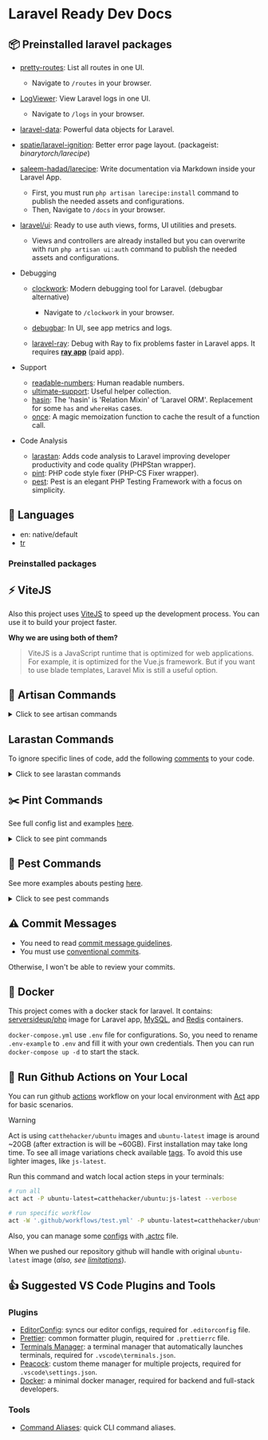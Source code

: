 # Laravel Ready Dev Docs

## 📦 Preinstalled laravel packages

- [pretty-routes](https://github.com/TheDragonCode/pretty-routes): List all routes in one UI.
  - Navigate to `/routes` in your browser.

- [LogViewer](https://github.com/opcodesio/log-viewer): View Laravel logs in one UI.
  - Navigate to `/logs` in your browser.

- [laravel-data](https://github.com/spatie/laravel-data): Powerful data objects for Laravel.

- [spatie/laravel-ignition](https://github.com/spatie/laravel-ignition): Better error page layout. (packageist: *binarytorch/larecipe*)

- [saleem-hadad/larecipe](https://github.com/saleem-hadad/larecipe): Write documentation via Markdown inside your Laravel App.
  - First, you must run `php artisan larecipe:install` command to publish the needed assets and configurations.
  - Then, Navigate to `/docs` in your browser.

- [laravel/ui](https://github.com/laravel/ui): Ready to use auth views, forms, UI utilities and presets.
  - Views and controllers are already installed but you can overwrite with run `php artisan ui:auth` command to publish the needed assets and configurations.

- Debugging
  - [clockwork](https://github.com/itsgoingd/clockwork): Modern debugging tool for Laravel. (debugbar alternative)
    - Navigate to `/clockwork` in your browser.

  - [debugbar](https://github.com/barryvdh/laravel-debugbar): In UI, see app metrics and logs.

  - [laravel-ray](https://github.com/spatie/laravel-ray): Debug with Ray to fix problems faster in Laravel apps. It requires **[ray app](https://myray.app/)** (paid app).

- Support
  - [readable-numbers](https://github.com/laravel-ready/readable-numbers): Human readable numbers.
  - [ultimate-support](https://github.com/laravel-ready/ultimate-support): Useful helper collection.
  - [hasin](https://github.com/biiiiiigmonster/hasin): The 'hasin' is 'Relation Mixin' of 'Laravel ORM'. Replacement for some `has` and `whereHas` cases.
  - [once](https://github.com/spatie/once): A magic memoization function to cache the result of a function call.

- Code Analysis
  - [larastan](https://github.com/nunomaduro/larastan): Adds code analysis to Laravel improving developer productivity and code quality (PHPStan wrapper).
  - [pint](https://github.com/laravel/pint): PHP code style fixer (PHP-CS Fixer wrapper).
  - [pest](https://github.com/pestphp/pest): Pest is an elegant PHP Testing Framework with a focus on simplicity.

## 🚩 Languages

- en: native/default
- [tr](https://github.com/relliv/laravel-turkish-translations)

### Preinstalled packages

## ⚡ ViteJS

Also this project uses [ViteJS](https://vitejs.io/) to speed up the development process. You can use it to build your project faster.

**Why we are using both of them?**
> ViteJS is a JavaScript runtime that is optimized for web applications. For example, it is optimized for the Vue.js framework. But if you want to use blade templates, Laravel Mix is still a useful option.

## 🎨 Artisan Commands

<details>
  <summary>Click to see artisan commands</summary>

Serve app

```bash
pas

# or

php artisan serve
```

Create necessary files and model

```bash
# create migrataion, factory, seeder, model, policy, controller, request at once
php artisan make:model Language/Language -msa

# create filamet resources at once
php artisan make:filament-resource Language/Language --generate

# seed the database
php artisan db:seed
```

```bash
# composer autoload optimization

composer dump-autoload -o
```

</details>

## Larastan Commands

To ignore specific lines of code, add the following [comments](https://github.com/nunomaduro/larastan#ignoring-errors) to your code.

<details>
  <summary>Click to see larastan commands</summary>

```bash
# analyze code

php ./vendor/bin/phpstan analyse --memory-limit=2G --level=9
```

</details>

## ✂️ Pint Commands

See full config list and examples [here](https://mlocati.github.io/php-cs-fixer-configurator/#version:3.8).

<details>
  <summary>Click to see pint commands</summary>

```bash
# check and fix code style

php ./vendor/bin/pint -v
```

</details>

## 🔬 Pest Commands

See more examples abouts pesting [here](https://pestphp.com/docs/writing-tests).

<details>
  <summary>Click to see pest commands</summary>

```bash
# run tests

php ./vendor/bin/pest
```

</details>

## ⚠️ Commit Messages

- You need to read [commit message guidelines](https://github.com/RomuloOliveira/commit-messages-guide).
- You must use [conventional commits](https://conventionalcommits.org/).

Otherwise, I won't be able to review your commits.

## 🐳 Docker

This project comes with a docker stack for laravel. It contains: [serversideup/php](https://github.com/serversideup/docker-php/) image for Laravel app, [MySQL](https://hub.docker.com/_/mysql), and [Redis](https://hub.docker.com/_/redis) containers.

`docker-compose.yml` use `.env` file for configurations. So, you need to rename `.env-example` to `.env` and fill it with your own credentials. Then you can run `docker-compose up -d` to start the stack.

## 🔄 Run Github Actions on Your Local

You can run github [actions](https://docs.github.com/en/actions/writing-workflows/quickstart) workflow on your local environment with [Act](https://github.com/nektos/act) app for basic scenarios.

> [!WARNING]  
> Act is using `catthehacker/ubuntu` images and `ubuntu-latest` image is around ~20GB (after extraction is will be ~60GB). First installation may take long time. To see all image variations check available [tags](https://github.com/catthehacker/docker_images/pkgs/container/ubuntu). To avoid this use lighter images, like `js-latest`.

Run this command and watch local action steps in your terminals:

```bash
# run all
act act -P ubuntu-latest=catthehacker/ubuntu:js-latest --verbose

# run specific workflow
act -W '.github/workflows/test.yml' -P ubuntu-latest=catthehacker/ubuntu:js-latest --verbose
```

Also, you can manage some [configs](https://nektosact.com/usage/index.html?highlight=.actrc#configuration-file) with [.actrc](./.actrc) file.

When we pushed our repository github will handle with original `ubuntu-latest` image (*also, see [limitations](https://nektosact.com/not_supported.html)*).

## 👍 Suggested VS Code Plugins and Tools

### Plugins

- [EditorConfig](https://marketplace.visualstudio.com/items?itemName=EditorConfig.EditorConfig): syncs our editor configs, required for `.editorconfig` file.
- [Prettier](https://marketplace.visualstudio.com/items?itemName=esbenp.prettier-vscode): common formatter plugin, required for `.prettierrc` file.
- [Terminals Manager](https://marketplace.visualstudio.com/items?itemName=fabiospampinato.vscode-terminals): a terminal manager that automatically launches terminals, required for `.vscode\terminals.json`.
- [Peacock](https://marketplace.visualstudio.com/items?itemName=johnpapa.vscode-peacock): custom theme manager for multiple projects, required for `.vscode\settings.json`.
- [Docker](https://marketplace.visualstudio.com/items?itemName=ms-azuretools.vscode-docker): a minimal docker manager, required for backend and full-stack developers.

### Tools

- [Command Aliases](https://github.com/relliv/dev-aliases): quick CLI command aliases.
